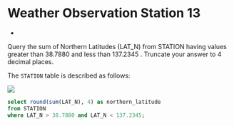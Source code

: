 # Weather Observation Station 13

- [](https://www.hackerrank.com/challenges/weather-observation-station-13/problem)

Query the sum of Northern Latitudes (LAT_N) from STATION having values greater than 38.7880 and less than 137.2345 . Truncate your answer to 4 decimal places.

The `STATION` table is described as follows:

![](https://s3.amazonaws.com/hr-challenge-images/9336/1449345840-5f0a551030-Station.jpg)

```sql
select round(sum(LAT_N), 4) as northern_latitude
from STATION
where LAT_N > 38.7880 and LAT_N < 137.2345;
```
